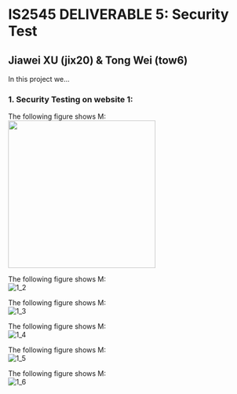 # IS2545 DELIVERABLE 5: Security Test
## Jiawei XU (jix20) & Tong Wei (tow6)

In this project we...</br>

### 1.  Security Testing on website 1:</br>
The following figure shows M:</br>
<img src="https://github.com/jiaweixu/Security-Test/blob/master/material/1-1.png" width="300">

The following figure shows M:</br>
![1_2](https://github.com/jiaweixu/Security-Test/blob/master/material/1-2.png "1_2")

The following figure shows M:</br>
![1_3](https://github.com/jiaweixu/Security-Test/blob/master/material/1-3.png "1_3")

The following figure shows M:</br>
![1_4](https://github.com/jiaweixu/Security-Test/blob/master/material/1-4.png "1_4")

The following figure shows M:</br>
![1_5](https://github.com/jiaweixu/Security-Test/blob/master/material/1-5.png "1_5")

The following figure shows M:</br>
![1_6](https://github.com/jiaweixu/Security-Test/blob/master/material/1-6.png "1_6")
